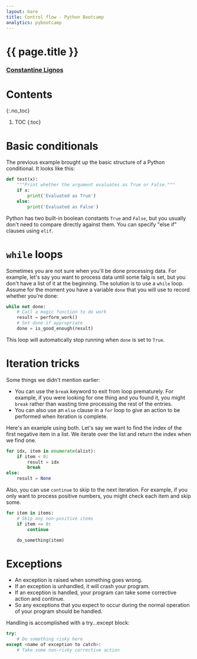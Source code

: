 ```yaml
---
layout: bare
title: Control flow - Python Bootcamp
analytics: pybootcamp
---
```

<div class="titleblock">
  <h1>{{ page.title }}</h1>
  <h3><a href="..">Constantine Lignos</a></h3>
</div>

# Contents
{:.no_toc}
1. TOC
{:toc}

# Basic conditionals

The previous example brought up the basic structure of a Python
conditional. It looks like this:

```python
def test(x):
    """Print whether the argument evaluates as True or False."""
    if x:
        print('Evaluated as True')
    else:
        print('Evaluated as False')
```

Python has two built-in boolean constants `True` and `False`, but you
usually don't need to compare directly against them. You can specify
"else if" clauses using `elif`.

# `while` loops

Sometimes you are not sure when you'll be done processing data. For
example, let's say you want to process data until some falg is set,
but you don't have a list of it at the beginning. The solution is to
use a `while` loop. Assume for the moment you have a variable `done`
that you will use to record whether you're done:


```python
while not done:
    # Call a magic function to do work
    result = perform_work()
    # Set done if appropriate
    done = is_good_enough(result)
```

This loop will automatically stop running when `done` is set to `True`.


# Iteration tricks

Some things we didn't mention earlier:

- You can use the `break` keyword to exit from loop prematurely. For
example, if you were looking for one thing and you
found it, you might `break` rather than wasting time processing the
rest of the entries.
- You can also use an `else` clause in a `for` loop to give an action
to be performed when iteration is complete.

Here's an example using both. Let's say we want to find the index of
the first negative item in a list. We iterate over the list and return
the index when we find one.


```python
for idx, item in enumerate(alist):
    if item < 0:
        result = idx
        break
else:
    result = None
```

Also, you can use `continue` to skip to the next iteration. For
example, if you only want to process positive numbers, you might check
each item and skip some.


```python
for item in items:
    # Skip any non-positive items
    if item <= 0:
        continue

    do_something(item)
```

# Exceptions

- An exception is raised when something goes wrong.
- If an exception is unhandled, it will crash your program.
- If an exception is handled, your program can take some corrective action and continue.
- So any exceptions that you expect to occur during the normal operation of your program should be handled.

Handling is accomplished with a try…except block:

```python
try:
    # Do something risky here
except <name of exception to catch>:
    # Take some non-risky corrective action
```
